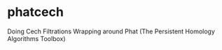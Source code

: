# phatcech
Doing Cech Filtrations Wrapping around Phat (The Persistent Homology Algorithms Toolbox)
